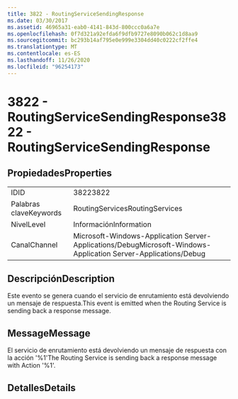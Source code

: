 ```yaml
---
title: 3822 - RoutingServiceSendingResponse
ms.date: 03/30/2017
ms.assetid: 46965a31-eab0-4141-843d-800ccc0a6a7e
ms.openlocfilehash: 0f7d321a92efda6f9dfb9727e8090b062c1d8aa9
ms.sourcegitcommit: bc293b14af795e0e999e3304dd40c0222cf2ffe4
ms.translationtype: MT
ms.contentlocale: es-ES
ms.lasthandoff: 11/26/2020
ms.locfileid: "96254173"
---
```

# <a name="3822---routingservicesendingresponse"></a><span data-ttu-id="0dfe9-102">3822 - RoutingServiceSendingResponse</span><span class="sxs-lookup"><span data-stu-id="0dfe9-102">3822 - RoutingServiceSendingResponse</span></span>

## <a name="properties"></a><span data-ttu-id="0dfe9-103">Propiedades</span><span class="sxs-lookup"><span data-stu-id="0dfe9-103">Properties</span></span>  
  
|||  
|-|-|  
|<span data-ttu-id="0dfe9-104">ID</span><span class="sxs-lookup"><span data-stu-id="0dfe9-104">ID</span></span>|<span data-ttu-id="0dfe9-105">3822</span><span class="sxs-lookup"><span data-stu-id="0dfe9-105">3822</span></span>|  
|<span data-ttu-id="0dfe9-106">Palabras clave</span><span class="sxs-lookup"><span data-stu-id="0dfe9-106">Keywords</span></span>|<span data-ttu-id="0dfe9-107">RoutingServices</span><span class="sxs-lookup"><span data-stu-id="0dfe9-107">RoutingServices</span></span>|  
|<span data-ttu-id="0dfe9-108">Nivel</span><span class="sxs-lookup"><span data-stu-id="0dfe9-108">Level</span></span>|<span data-ttu-id="0dfe9-109">Información</span><span class="sxs-lookup"><span data-stu-id="0dfe9-109">Information</span></span>|  
|<span data-ttu-id="0dfe9-110">Canal</span><span class="sxs-lookup"><span data-stu-id="0dfe9-110">Channel</span></span>|<span data-ttu-id="0dfe9-111">Microsoft-Windows-Application Server-Applications/Debug</span><span class="sxs-lookup"><span data-stu-id="0dfe9-111">Microsoft-Windows-Application Server-Applications/Debug</span></span>|  
  
## <a name="description"></a><span data-ttu-id="0dfe9-112">Descripción</span><span class="sxs-lookup"><span data-stu-id="0dfe9-112">Description</span></span>  

 <span data-ttu-id="0dfe9-113">Este evento se genera cuando el servicio de enrutamiento está devolviendo un mensaje de respuesta.</span><span class="sxs-lookup"><span data-stu-id="0dfe9-113">This event is emitted when the Routing Service is sending back a response message.</span></span>  
  
## <a name="message"></a><span data-ttu-id="0dfe9-114">Message</span><span class="sxs-lookup"><span data-stu-id="0dfe9-114">Message</span></span>  

 <span data-ttu-id="0dfe9-115">El servicio de enrutamiento está devolviendo un mensaje de respuesta con la acción '%1'</span><span class="sxs-lookup"><span data-stu-id="0dfe9-115">The Routing Service is sending back a response message with Action '%1'.</span></span>  
  
## <a name="details"></a><span data-ttu-id="0dfe9-116">Detalles</span><span class="sxs-lookup"><span data-stu-id="0dfe9-116">Details</span></span>
